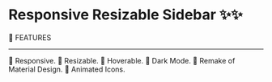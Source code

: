 # Responsive Resizable Sidebar ✨✨

🚀 FEATURES
_______________________________________

🎉 Responsive.
🎉 Resizable.
🎉 Hoverable. 
🎉 Dark Mode. 
🎉 Remake of Material Design.
🎉 Animated Icons.
